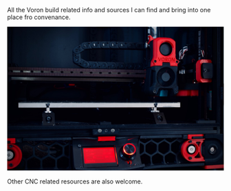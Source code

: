 All the Voron build related info and sources I can find and bring into one place fro convenance.

![Image of Voron 2.4]( voron/images/voron2.jpg) 

Other CNC related resources are also welcome. 
